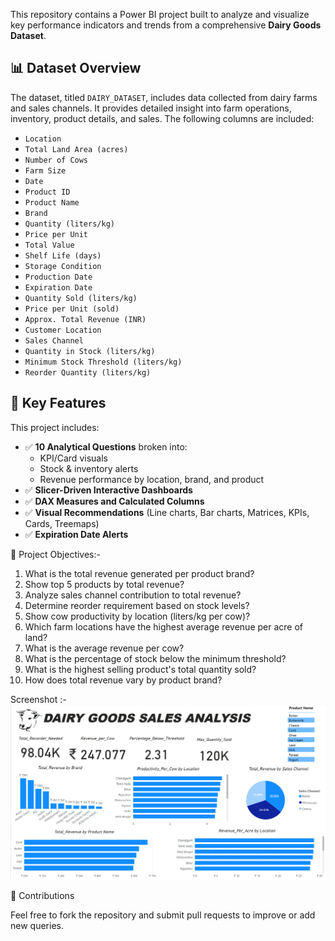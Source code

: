 This repository contains a Power BI project built to analyze and visualize key performance indicators and trends from a comprehensive **Dairy Goods Dataset**.

## 📊 Dataset Overview

The dataset, titled `DAIRY_DATASET`, includes data collected from dairy farms and sales channels. It provides detailed insight into farm operations, inventory, product details, and sales. The following columns are included:

- `Location`
- `Total Land Area (acres)`
- `Number of Cows`
- `Farm Size`
- `Date`
- `Product ID`
- `Product Name`
- `Brand`
- `Quantity (liters/kg)`
- `Price per Unit`
- `Total Value`
- `Shelf Life (days)`
- `Storage Condition`
- `Production Date`
- `Expiration Date`
- `Quantity Sold (liters/kg)`
- `Price per Unit (sold)`
- `Approx. Total Revenue (INR)`
- `Customer Location`
- `Sales Channel`
- `Quantity in Stock (liters/kg)`
- `Minimum Stock Threshold (liters/kg)`
- `Reorder Quantity (liters/kg)`


 ## 💼 Key Features

This project includes:

- ✅ **10 Analytical Questions** broken into:
  - KPI/Card visuals
  - Stock & inventory alerts
  - Revenue performance by location, brand, and product
- ✅ **Slicer-Driven Interactive Dashboards**
- ✅ **DAX Measures and Calculated Columns**
- ✅ **Visual Recommendations** (Line charts, Bar charts, Matrices, KPIs, Cards, Treemaps)
- ✅ **Expiration Date Alerts**

🎯 Project Objectives:-

1.	What is the total revenue generated per product brand?
2.	Show top 5 products by total revenue?
3.	Analyze sales channel contribution to total revenue?
4.	Determine reorder requirement based on stock levels?
5.	Show cow productivity by location (liters/kg per cow)?
6.	Which farm locations have the highest average revenue per acre of land?
7.	What is the average revenue per cow?
8.	What is the percentage of stock below the minimum threshold?
9.	What is the highest selling product's total quantity sold?
10.	How does total revenue vary by product brand?

Screenshot :-
![image alt](https://github.com/Vikas-Sajwan/Dairy_Goods_Sales_Analysis/blob/main/Dashboard%20Screenshot.png)

🤝 Contributions

Feel free to fork the repository and submit pull requests to improve or add new queries.





 

